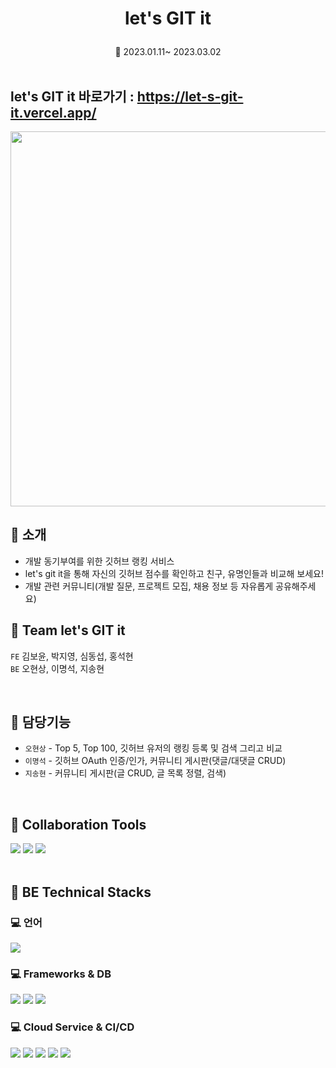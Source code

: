 # <p align="center"><b>let's GIT it</b></p>

<p align="center"> 📆 2023.01.11~ 2023.03.02

<br>
<br>
<!-- ## 📼 LET'S GIT IT -->
<h2> let's GIT it 바로가기 : <a href="https://let-s-git-it.vercel.app/">https://let-s-git-it.vercel.app/</a></h2>

<img src ="https://user-images.githubusercontent.com/100506719/223014450-d4b6f831-b312-482b-8797-8c80d6e649b8.gif" width="600" align="center">

<br />

## 📌 소개

- 개발 동기부여를 위한 깃허브 랭킹 서비스
- let's git it을 통해 자신의 깃허브 점수를 확인하고 친구, 유명인들과 비교해 보세요!
- 개발 관련 커뮤니티(개발 질문, 프로젝트 모집, 채용 정보 등 자유롭게 공유해주세요)

## 📌 Team let's GIT it

`FE` 김보윤, 박지영, 심동섭, 홍석현 <br>
`BE` 오현상, 이명석, 지송현

<br />

## 📌 담당기능

- `오현상` - Top 5, Top 100, 깃허브 유저의 랭킹 등록 및 검색 그리고 비교
- `이명석` - 깃허브 OAuth 인증/인가, 커뮤니티 게시판(댓글/대댓글 CRUD) 
- `지송현` - 커뮤니티 게시판(글 CRUD, 글 목록 정렬, 검색)

<br />

## 📌 Collaboration Tools

<div display:inline>
<img src="https://img.shields.io/badge/Trello-0052CC?style=flat&logo=Trello&logoColor=white"/>
<img src="https://img.shields.io/badge/Notion-0052CC?style=flat&logo=Notion&logoColor=white"/>
<img src="https://img.shields.io/badge/Slack-4A154B?style=flat&logo=Slack&logoColor=white"/>
</div>

<br />

## 📌 BE Technical Stacks

### 💻 언어
<div display:inline>
<img src="https://img.shields.io/badge/TypeScript-3178C6?style=flat&logo=TypeScript&logoColor=white"/>
</div>

### 💻 Frameworks & DB
<div display:inline>
<img src="https://img.shields.io/badge/Node.js-339933?style=flat&logo=Node.js&logoColor=white"/>
<img src="https://img.shields.io/badge/NestJS-E0234E?style=flat&logo=NestJS&logoColor=white"/>
<img src="https://img.shields.io/badge/MySQL-4479A1?style=flat&logo=MySQL&logoColor=white"/>
</div>

### 💻 Cloud Service & CI/CD
<div display:inline>
<img src="https://img.shields.io/badge/Amazon EC2-FF9900?style=flat&logo=Amazon EC2&logoColor=white"/>
<img src="https://img.shields.io/badge/Amazon RDS-527FFF?style=flat&logo=Amazon RDS&logoColor=white"/>
<img src="https://img.shields.io/badge/Amazon S3-569A31?style=flat&logo=Amazon S3&logoColor=white"/>
<img src="https://img.shields.io/badge/Docker-2496ED?style=flat&logo=Docker&logoColor=white"/>
<img src="https://img.shields.io/badge/Github Actions-2088FF?style=flat&logo=GithubActions&logoColor=white"/>
</div>

<br>